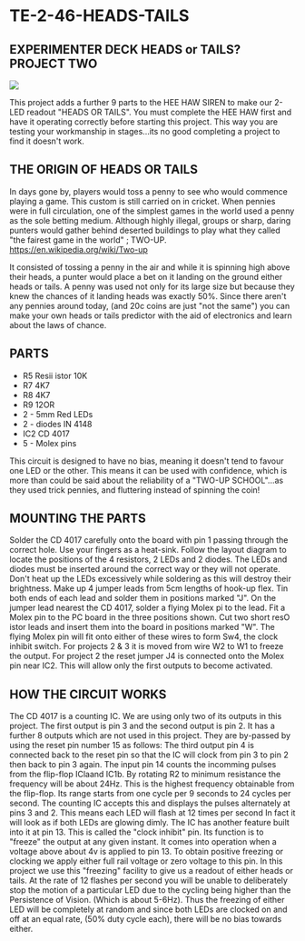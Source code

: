# TE-2-46-HEADS-TAILS

## EXPERIMENTER DECK HEADS or TAILS? PROJECT TWO

![](https://github.com/SteveJustin1963/TE-2-46-HEADS-TAILS/blob/master/cct.png)



This project adds a further 9 parts to the HEE HAW SIREN to make our 2-LED readout "HEADS OR TAILS". You must complete the HEE HAW first and have it operating correctly before starting this project. This way you are testing your workmanship in stages...its no good completing a project to find it doesn't work.  

## THE ORIGIN OF HEADS OR TAILS 
In days gone by, players would toss a penny to see who would commence playing a game. This custom is still carried on in cricket. When pennies were in full circulation, one of the simplest games in the world used a penny as the sole betting medium. Although highly illegal, groups or sharp, daring punters would gather behind deserted buildings to play what they called "the fairest game in the world" ; TWO-UP. https://en.wikipedia.org/wiki/Two-up

It consisted of tossing a penny in the air and while it is spinning high above their heads, a punter would place a bet on it landing on the ground either heads or tails. A penny was used not only for its large size but because they knew the chances of it landing heads was exactly 50%. Since there aren't any pennies around today, (and 20c coins are just "not the same") you can make your own heads or tails predictor with the aid of electronics and learn about the laws of chance. 

## PARTS
* R5 Resii istor 10K
* R7 4K7
* R8 4K7
* R9 12OR
* 2 - 5mm Red LEDs
* 2 - diodes IN 4148
* IC2 CD 4017
* 5 - Molex pins 

This circuit is designed to have no bias, meaning it doesn't tend to favour one LED or the other. This means it can be used with confidence, which is more than could be said about the reliability of a "TWO-UP SCHOOL"...as they used trick pennies, and fluttering instead of spinning the coin! 
## MOUNTING THE PARTS
Solder the CD 4017 carefully onto the board with pin 1 passing through the correct hole. Use your fingers as a heat-sink. Follow the layout diagram to locate the positions of the 4 resistors, 2 LEDs and 2 diodes. The LEDs and diodes must be inserted around the correct way or they will not operate. Don't heat up the LEDs excessively while soldering as this will destroy their brightness. Make up 4 jumper leads from 5cm lengths of hook-up flex. Tin both ends of each lead and solder them in positions marked "J". On the jumper lead nearest the CD 4017, solder a flying Molex pi to the lead. Fit a Molex pin to the PC board in the three positions shown. Cut two short resO istor leads and insert them into the board in positions marked "W". The flying Molex pin will fit onto either of these wires to form Sw4, the clock inhibit switch. For projects 2 & 3 it is moved from wire W2 to W1 to freeze the output. For project 2 the reset jumper J4 is connected onto the Molex pin near IC2. This will allow only the first outputs to become activated.  

## HOW THE CIRCUIT WORKS
The CD 4017 is a counting IC. We are using only two of its outputs in this project. The first output is pin 3 and the second output is pin 2. It has a further 8 outputs which are not used in this project. They are by-passed by using the reset pin number 15 as follows: The third output pin 4 is connected back to the reset pin so that the IC will clock from pin 3 to pin 2 then back to pin 3 again. The input pin 14 counts the incomming pulses from the flip-flop IClaand IC1b. By rotating R2 to minimum resistance the frequency will be about 24Hz. This is the highest frequency obtainable from the flip-flop. Its range starts from one cycle per 9 seconds to 24 cycles per second. The counting IC accepts this and displays the pulses alternately at pins 3 and 2. This means each LED will flash at 12 times per second In fact it will look as if both LEDs are glowing dimly. The IC has another feature built into it at pin 13. This is called the "clock inhibit" pin. Its function is to "freeze" the output at any given instant. It comes into operation when a voltage above about 4v is applied to pin 13. To obtain positive freezing or clocking we apply either full rail voltage or zero voltage to this pin. In this project we use this "freezing" facility to give us a readout of either heads or tails. At the rate of 12 flashes per second you will be unable to deliberately stop the motion of a particular LED due to the cycling being higher than the Persistence of Vision. (Which is about 5-6Hz). Thus the freezing of either LED will be completely at random and since both LEDs are clocked on and off at an equal rate, (50% duty cycle each), there will be no bias towards either. 

 



  
